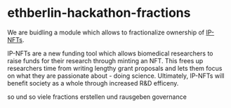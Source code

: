 # ethberlin-hackathon-fractions

We are buidling a module which allows to fractionalize ownership of [IP-NFTs](https://github.com/IP-NFT?view_as=public).

IP-NFTs are a new funding tool which allows biomedical researchers to raise funds for their research through minting an NFT. This frees up researchers time from writing lengthy grant proposals and lets them focus on what they are passionate about - doing science. Ultimately, IP-NFTs will benefit society as a whole through increased R&D efficeny. 


so und so viele fractions erstellen und rausgeben
governance

